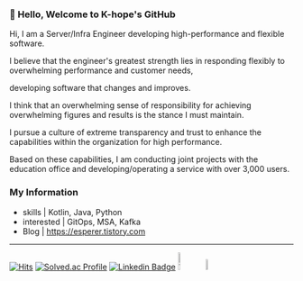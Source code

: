 ### 👋 Hello, Welcome to K-hope's GitHub

Hi, I am a Server/Infra Engineer developing high-performance and flexible software.

I believe that the engineer's greatest strength lies in responding flexibly to overwhelming performance and customer needs,

developing software that changes and improves.

I think that an overwhelming sense of responsibility for achieving overwhelming figures and results is the stance I must maintain.

I pursue a culture of extreme transparency and trust to enhance the capabilities within the organization for high performance.

Based on these capabilities, I am conducting joint projects with the education office and developing/operating a service with over 3,000 users.




### My Information
- skills | Kotlin, Java, Python
- interested | GitOps, MSA, Kafka
- Blog | https://esperer.tistory.com

---


[![Hits](https://hits.seeyoufarm.com/api/count/incr/badge.svg?url=https://github.com/esperar&count_bg=%239576FF&title_bg=%23555555&icon=kotlin.svg&icon_color=%23E7E7E7&title=hits&edge_flat=false)](https://hits.seeyoufarm.com) [![Solved.ac Profile](http://mazassumnida.wtf/api/mini/generate_badge?boj=huemang)](https://solved.ac/huemang) 
[![Linkedin Badge](https://img.shields.io/badge/-LinkedIn-blue?style=flat-square&logo=Linkedin&logoColor=white&link=https://www.linkedin.com/in/chan-ho-ohk-3a902a80/)](https://www.linkedin.com/in/esperer/) 
<a href="https://esperer.tistory.com/">
  <img alt="Tistory" src ="https://img.shields.io/badge/Tistory-FF5D01.svg?&style=for-the-badge&logoColor=white&logo=Tesla" width=9%></a>
<a href="mailto:s22043@gsm.hs.kr">
<img src="https://img.shields.io/badge/Gmail-d14836?style=flat-square&logo=Gmail&logoColor=white&link=s22043@gsm.hs.kr" width=7%></a>
